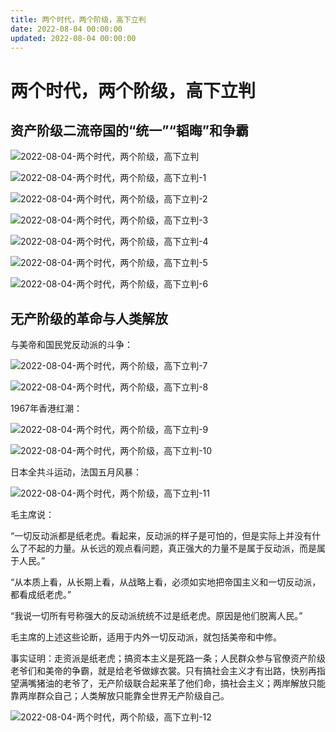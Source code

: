 ```yaml
---
title: 两个时代，两个阶级，高下立判
date: 2022-08-04 00:00:00
updated: 2022-08-04 00:00:00
---
```


# 两个时代，两个阶级，高下立判

## 资产阶级二流帝国的“统一”“韬晦”和争霸

![2022-08-04-两个时代，两个阶级，高下立判](assets/2022-08-04-两个时代，两个阶级，高下立判.jpeg)

![2022-08-04-两个时代，两个阶级，高下立判-1](assets/2022-08-04-两个时代，两个阶级，高下立判-1.jpeg)

![2022-08-04-两个时代，两个阶级，高下立判-2](assets/2022-08-04-两个时代，两个阶级，高下立判-2.jpeg)

![2022-08-04-两个时代，两个阶级，高下立判-3](assets/2022-08-04-两个时代，两个阶级，高下立判-3.jpeg)

![2022-08-04-两个时代，两个阶级，高下立判-4](assets/2022-08-04-两个时代，两个阶级，高下立判-4.jpeg)

![2022-08-04-两个时代，两个阶级，高下立判-5](assets/2022-08-04-两个时代，两个阶级，高下立判-5.jpeg)

![2022-08-04-两个时代，两个阶级，高下立判-6](assets/2022-08-04-两个时代，两个阶级，高下立判-6.jpeg)

## 无产阶级的革命与人类解放

与美帝和国民党反动派的斗争：

![2022-08-04-两个时代，两个阶级，高下立判-7](assets/2022-08-04-两个时代，两个阶级，高下立判-7.jpeg)

![2022-08-04-两个时代，两个阶级，高下立判-8](assets/2022-08-04-两个时代，两个阶级，高下立判-8.jpeg)

1967年香港红潮：

![2022-08-04-两个时代，两个阶级，高下立判-9](assets/2022-08-04-两个时代，两个阶级，高下立判-9.jpeg)

![2022-08-04-两个时代，两个阶级，高下立判-10](assets/2022-08-04-两个时代，两个阶级，高下立判-10.jpeg)

日本全共斗运动，法国五月风暴：

![2022-08-04-两个时代，两个阶级，高下立判-11](assets/2022-08-04-两个时代，两个阶级，高下立判-11.jpeg)

毛主席说：

“一切反动派都是纸老虎。看起来，反动派的样子是可怕的，但是实际上并没有什么了不起的力量。从长远的观点看问题，真正强大的力量不是属于反动派，而是属于人民。”

“从本质上看，从长期上看，从战略上看，必须如实地把帝国主义和一切反动派，都看成纸老虎。”

​“我说一切所有号称强大的反动派统统不过是纸老虎。原因是他们脱离人民。”

毛主席的上述这些论断，适用于内外一切反动派，就包括美帝和中修。

事实证明：走资派是纸老虎；搞资本主义是死路一条；人民群众参与官僚资产阶级老爷们和美帝的争霸，就是给老爷做嫁衣裳。只有搞社会主义才有出路，快别再指望满嘴猪油的老爷了，无产阶级联合起来革了他们命，搞社会主义；两岸解放只能靠两岸群众自己；人类解放只能靠全世界无产阶级自己。

![2022-08-04-两个时代，两个阶级，高下立判-12](assets/2022-08-04-两个时代，两个阶级，高下立判-12.jpeg)

